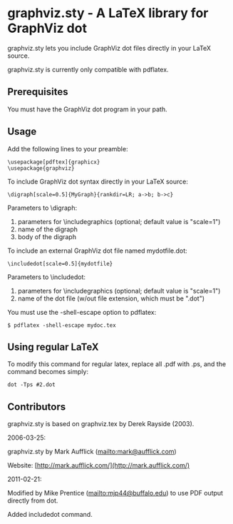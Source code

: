graphviz.sty - A LaTeX library for GraphViz dot
===============================================

graphviz.sty lets you include GraphViz dot files directly in your LaTeX source.

graphviz.sty is currently only compatible with pdflatex.

Prerequisites
-------------

You must have the GraphViz dot program in your path.

Usage
-----

Add the following lines to your preamble:

    \usepackage[pdftex]{graphicx}
    \usepackage{graphviz}

To include GraphViz dot syntax directly in your LaTeX source:

    \digraph[scale=0.5]{MyGraph}{rankdir=LR; a->b; b->c}

Parameters to \digraph:

1. parameters for \includegraphics (optional; default value is "scale=1")
2. name of the digraph
3. body of the digraph

To include an external GraphViz dot file named mydotfile.dot:

    \includedot[scale=0.5]{mydotfile}

Parameters to \includedot:

1. parameters for \includegraphics (optional; default value is "scale=1")
2. name of the dot file (w/out file extension, which must be ".dot")

You must use the -shell-escape option to pdflatex:

    $ pdflatex -shell-escape mydoc.tex

Using regular LaTeX
-------------------

To modify this command for regular latex, replace all .pdf with .ps, and the
command becomes simply:

    dot -Tps #2.dot

Contributors
------------

graphviz.sty is based on graphviz.tex by Derek Rayside (2003).

2006-03-25:

graphviz.sty by Mark Aufflick ([mailto:mark@aufflick.com](mark@aufflick.com))

Website: [http://mark.aufflick.com/](http://mark.aufflick.com/)

2011-02-21:

Modified by Mike Prentice ([mailto:mjp44@buffalo.edu](mjp44@buffalo.edu)) to
use PDF output directly from dot.

Added includedot command.
